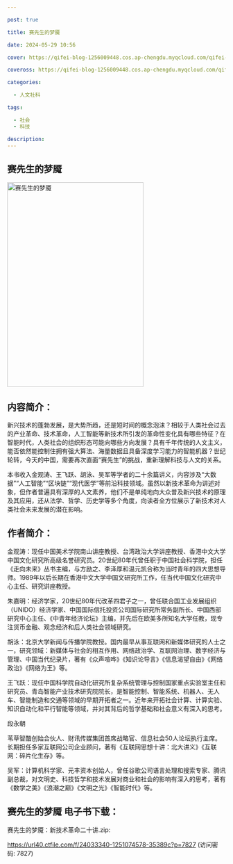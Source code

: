 ```yaml
---

post: true

title: 赛先生的梦魇

date: 2024-05-29 10:56

cover: https://qifei-blog-1256009448.cos.ap-chengdu.myqcloud.com/qifei-blog/65a89284871b83018a22fc1a.jpg

coveross: https://qifei-blog-1256009448.cos.ap-chengdu.myqcloud.com/qifei-blog/65a89284871b83018a22fc1a.jpg

categories:

  - 人文社科

tags:

  - 社会
  - 科技

description:
---
```




## 赛先生的梦魇
<img alt="赛先生的梦魇 " class="aligncenter loaded" data-was-processed="true" decoding="async" fetchpriority="high" height="471" src="https://qifei-blog-1256009448.cos.ap-chengdu.myqcloud.com/qifei-blog/65a89284871b83018a22fc1a.jpg" style="cursor: zoom-in;" width="314"/>

## 内容简介：

新兴技术的蓬勃发展，是大势所趋，还是短时间的概念泡沫？相较于人类社会过去的产业革命、技术革命，人工智能等新技术所引发的革命性变化具有哪些特征？在智能时代，人类社会的组织形态可能向哪些方向发展？具有千年传统的人文主义，能否依然能控制住拥有强大算法、海量数据且具备深度学习能力的智能机器？世纪轮转，今天的中国，需要再次直面“赛先生”的挑战，重新理解科技与人文的关系。

本书收入金观涛、王飞跃、胡泳、吴军等学者的二十余篇讲义，内容涉及“大数据”“人工智能”“区块链”“现代医学”等前沿科技领域。虽然以新技术革命为讲述对象，但作者普遍具有深厚的人文素养，他们不是单纯地向大众普及新兴技术的原理及其应用，还从法学、哲学、历史学等多个角度，向读者全方位展示了新技术对人类社会未来发展的潜在影响。

## 作者简介：

金观涛：现任中国美术学院南山讲座教授、台湾政治大学讲座教授、香港中文大学中国文化研究所高级名誉研究员。20世纪80年代曾任职于中国社会科学院，担任《走向未来》丛书主编，与方励之、李泽厚和温元凯合称为当时青年的四大思想导师。1989年以后长期在香港中文大学中国文研究所工作，任当代中国文化研究中心主任、研究讲座教授。

朱嘉明：经济学家，20世纪80年代改革四君子之一，曾任联合国工业发展组织（UNIDO）经济学家、中国国际信托投资公司国际研究所常务副所长、中国西部研究中心主任、《中青年经济论坛》主编，并先后在欧美多所知名大学任教，现专注货币金融、观念经济和后人类社会领域研究。

胡泳：北京大学新闻与传播学院教授。国内最早从事互联网和新媒体研究的人士之一，研究领域：新媒体与社会的相互作用、网络政治学、互联网治理、数字经济与管理、中国当代纪录片，著有《众声喧哗》《知识论导言》《信息渴望自由》《网络政治》《网络为王》等。

王飞跃：现任中国科学院自动化研究所复杂系统管理与控制国家重点实验室主任和研究员、青岛智能产业技术研究院院长，是智能控制、智能系统、机器人、无人车、智能制造和交通等领域的早期开拓者之一。近年来开拓社会计算、计算实验、知识自动化和平行智能等领域，并对其背后的哲学基础和社会意义有深入的思考。

段永朝

苇草智酷创始合伙人、财讯传媒集团首席战略官、信息社会50人论坛执行主席。长期担任多家互联网公司企业顾问，著有《互联网思想十讲：北大讲义》《互联网：碎片化生存》等。

吴军：计算机科学家、元丰资本创始人，曾任谷歌公司语言处理和搜索专家、腾讯副总裁，对文明史、科技哲学和技术发展对商业和社会的影响有深入的思考，著有《数学之美》《浪潮之巅》《文明之光》《智能时代》等。

## 赛先生的梦魇 电子书下载：



赛先生的梦魇：新技术革命二十讲.zip: 

https://url40.ctfile.com/f/24033340-1251074578-35389c?p=7827 (访问密码: 7827)
